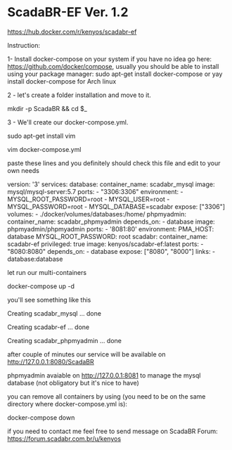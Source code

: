 # ScadaBR-EF Ver. 1.2

https://hub.docker.com/r/kenyos/scadabr-ef

Instruction:

1- Install docker-compose on your system if you have no idea go here: https://github.com/docker/compose, usually you should be able to install using your package manager: sudo apt-get install docker-compose or yay install docker-compose for Arch linux

2 - let's create a folder installation and move to it.

mkdir -p ScadaBR && cd $_

3 - We'll create our docker-compose.yml.

sudo apt-get install vim

vim docker-compose.yml

paste these lines and you definitely should check this file and edit to your own needs

version: '3'
services:
  database:
    container_name: scadabr_mysql
    image: mysql/mysql-server:5.7
    ports:
      - "3306:3306"
    environment: 
      - MYSQL_ROOT_PASSWORD=root
      - MYSQL_USER=root
      - MYSQL_PASSWORD=root
      - MYSQL_DATABASE=scadabr
    expose: ["3306"]
    volumes:
      - ./docker/volumes/databases:/home/
  phpmyadmin:
    container_name: scadabr_phpmyadmin
    depends_on:
      - database
    image: phpmyadmin/phpmyadmin
    ports:
      - '8081:80'
    environment:
      PMA_HOST: database
      MYSQL_ROOT_PASSWORD: root
  scadabr:
    container_name: scadabr-ef
    privileged: true
    image: kenyos/scadabr-ef:latest
    ports: 
      - "8080:8080"
    depends_on: 
      - database
    expose: ["8080", "8000"]
    links:
      - database:database

let run our multi-containers

docker-compose up -d

you'll see something like this

Creating scadabr_mysql ... done

Creating scadabr-ef         ... done

Creating scadabr_phpmyadmin ... done

after couple of minutes our service will be available on http://127.0.0.1:8080/ScadaBR

phpmyadmin avaiable on http://127.0.0.1:8081 to manage the mysql database (not obligatory but it's nice to have)

you can remove all containers by using (you need to be on the same directory where docker-compose.yml is):

docker-compose down

if you need to contact me feel free to send message on ScadaBR Forum: https://forum.scadabr.com.br/u/kenyos
